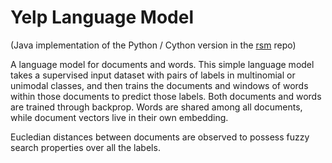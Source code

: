 Yelp Language Model
===================

(Java implementation of the Python / Cython version in the [rsm](https://git.mers.csail.mit.edu/jraiman/rsm/tree/master#topic-classification) repo)

A language model for documents and words. This simple language model takes a supervised input dataset with pairs of labels in multinomial or unimodal classes, and then trains the documents and windows of words within those documents to predict those labels. Both documents and words are trained through backprop. Words are shared among all documents, while document vectors live in their own embedding.

Eucledian distances between documents are observed to possess fuzzy search properties over all the labels.